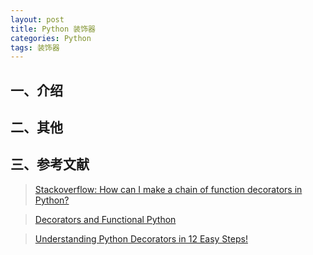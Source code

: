 ```yaml
---
layout: post
title: Python 装饰器
categories: Python
tags: 装饰器
---
```


## 一、介绍

## 二、其他

## 三、参考文献

> [Stackoverflow: How can I make a chain of function decorators in Python?](http://stackoverflow.com/questions/739654/how-can-i-make-a-chain-of-function-decorators-in-python/1594484#1594484)

> [Decorators and Functional Python](http://www.brianholdefehr.com/decorators-and-functional-python)

> [Understanding Python Decorators in 12 Easy Steps!](https://dzone.com/articles/understanding-python)

> []()